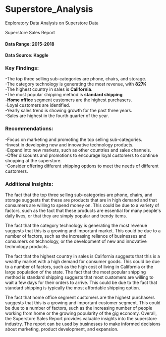 # Superstore_Analysis
Exploratory Data Analysis on Superstore Data

Superstore Sales Report

#### Data Range: 2015-2018
#### Data Source: Kaggle

### Key Findings:

-The top three selling sub-categories are phone, chairs, and storage.  
-The category technology is generating the most revenue, with **827K**  
-The highest country in sales is **California**.  
-The most popular shipping method is **standard shipping**  
-**Home office** segment customers are the highest purchasers.  
-Loyal customers are identified.  
-Yearly sales trend is showing growth for the past three years.  
-Sales are highest in the fourth quarter of the year.  

### Recommendations:

-Focus on marketing and promoting the top selling sub-categories.  
-Invest in developing new and innovative technology products.  
-Expand into new markets, such as other countries and sales channels.  
-Offer discounts and promotions to encourage loyal customers to continue shopping at the superstore.   
-Consider offering different shipping options to meet the needs of different customers.   

### Additional Insights:

The fact that the top three selling sub-categories are phone, chairs, and storage suggests that these are products that are in high demand and that consumers are willing to spend money on. This could be due to a variety of factors, such as the fact that these products are essential for many people's daily lives, or that they are simply popular and trendy items.  

The fact that the category technology is generating the most revenue suggests that this is a growing and important market. This could be due to a number of factors, such as the increasing reliance of businesses and consumers on technology, or the development of new and innovative technology products.  

The fact that the highest country in sales is California suggests that this is a wealthy market with a high demand for consumer goods. This could be due to a number of factors, such as the high cost of living in California or the large population of the state.
The fact that the most popular shipping method is standard shipping suggests that most customers are willing to wait a few days for their orders to arrive. This could be due to the fact that standard shipping is typically the most affordable shipping option.   

The fact that home office segment customers are the highest purchasers suggests that this is a growing and important customer segment. This could be due to a number of factors, such as the increasing number of people working from home or the growing popularity of the gig economy.
Overall, the Superstore Sales Report provides valuable insights into the superstore industry. The report can be used by businesses to make informed decisions about marketing, product development, and expansion.
